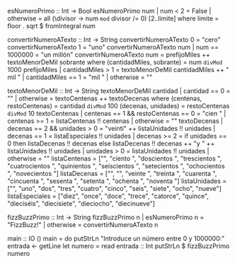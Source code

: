 esNumeroPrimo :: Int -> Bool
esNumeroPrimo num
  | num < 2 = False
  | otherwise = all (\divisor -> num `mod` divisor /= 0) [2..limite]
  where limite = floor . sqrt $ fromIntegral num


convertirNumeroATexto :: Int -> String
convertirNumeroATexto 0 = "cero"
convertirNumeroATexto 1 = "uno"
convertirNumeroATexto num | num == 1000000 = "un millón"
convertirNumeroATexto num = prefijoMiles ++ textoMenorDeMil sobrante
  where
    (cantidadMiles, sobrante) = num `divMod` 1000
    prefijoMiles
      | cantidadMiles > 1 = textoMenorDeMil cantidadMiles ++ " mil "
      | cantidadMiles == 1 = "mil "
      | otherwise = ""


textoMenorDeMil :: Int -> String
textoMenorDeMil cantidad
  | cantidad == 0 = ""
  | otherwise = textoCentenas ++ textoDecenas
  where
    (centenas, restoCentenas) = cantidad `divMod` 100
    (decenas, unidades) = restoCentenas `divMod` 10
    textoCentenas
      | centenas == 1 && restoCentenas == 0 = "cien "
      | centenas >= 1 = listaCentenas !! centenas
      | otherwise = ""
    textoDecenas
      | decenas == 2 && unidades > 0 = "veinti" ++ listaUnidades !! unidades
      | decenas == 1 = listaEspeciales !! unidades
      | decenas >= 2 = if unidades == 0 then listaDecenas !! decenas else listaDecenas !! decenas ++ "y " ++ listaUnidades !! unidades
      | unidades > 0 = listaUnidades !! unidades
      | otherwise = ""
    listaCentenas = ["", "ciento ", "doscientos ", "trescientos ", "cuatrocientos ", "quinientos ", "seiscientos ", "setecientos ", "ochocientos ", "novecientos "]
    listaDecenas = ["", "", "veinte ", "treinta ", "cuarenta ", "cincuenta ", "sesenta ", "setenta ", "ochenta ", "noventa "]
    listaUnidades = ["", "uno", "dos", "tres", "cuatro", "cinco", "seis", "siete", "ocho", "nueve"]
    listaEspeciales = ["diez", "once", "doce", "trece", "catorce", "quince", "dieciséis", "diecisiete", "dieciocho", "diecinueve"]


fizzBuzzPrimo :: Int -> String
fizzBuzzPrimo n
  | esNumeroPrimo n = "FizzBuzz!"
  | otherwise = convertirNumeroATexto n

main :: IO ()
main = do
  putStrLn "Introduce un número entre 0 y 1000000:"
  entrada <- getLine
  let numero = read entrada :: Int
  putStrLn $ fizzBuzzPrimo numero

